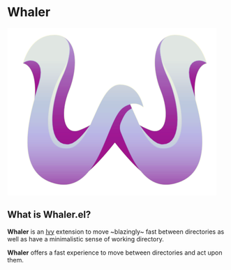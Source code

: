 # Whaler

![Whaler Logo Image](doc/whaler-logo.png)

## What is Whaler.el?

**Whaler** is an [Ivy](https://github.com/abo-abo/swiper) extension to move ~blazingly~ fast between directories as well as have a minimalistic sense of working directory.

**Whaler** offers a fast experience to move between directories and act upon them.





